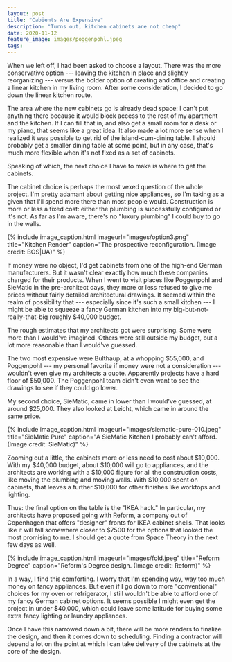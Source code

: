 ```yaml
---
layout: post
title: "Cabients Are Expensive"
description: "Turns out, kitchen cabinets are not cheap"
date: 2020-11-12
feature_image: images/poggenpohl.jpeg
tags: 
---
```


When we left off, I had been asked to choose a layout. There was the more conservative option --- leaving the kitchen in place and slightly reorganizing --- versus the bolder option of creating and office and creating a linear kitchen in my living room. After some consideration, I decided to go down the linear kitchen route.

The area where the new cabinets go is already dead space: I can't put anything there because it would block access to the rest of my apartment and the kitchen. If I can fill that in, and also get a small room for a desk or my piano, that seems like a great idea. It also made a lot more sense when I realized it was possible to get rid of the island-cum-dining table. I should probably get a smaller dining table at some point, but in any case, that's much more flexible when it's not fixed as a set of cabinets.

Speaking of which, the next choice I have to make is where to get the cabinets.

<!--more-->

The cabinet choice is perhaps the most vexed question of the whole project. I'm pretty adamant about getting nice appliances, so I'm taking as a given that I'll spend more there than most people would. Construction is more or less a fixed cost: either the plumbing is successfully configured or it's not. As far as I'm aware, there's no "luxury plumbing" I could buy to go in the walls.

{% include image_caption.html imageurl="images/option3.png" title="Kitchen Render" caption="The prospective reconfiguration. (Image credit: BOS|UA)" %}

If money were no object, I'd get cabinets from one of the high-end German manufacturers. But it wasn't clear exactly how much these companies charged for their products. When I went to visit places like Poggenpohl and SieMatic in the pre-architect days, they more or less refused to give me prices without fairly detailed architectural drawings. It seemed within the realm of possibility that --- especially since it's such a small kitchen --- I might be able to squeeze a fancy German kitchen into my big-but-not-really-that-big roughly $40,000 budget.

The rough estimates that my architects got were surprising. Some were more than I would've imagined. Others were still outside my budget, but a lot more reasonable than I would've guessed.

The two most expensive were Bulthaup, at a whopping $55,000, and Poggenpohl --- my personal favorite if money were not a consideration --- wouldn't even give my architects a quote. Apparently projects have a hard floor of $50,000. The Poggenpohl team didn't even want to see the drawings to see if they could go lower.

My second choice, SieMatic, came in lower than I would've guessed, at around $25,000. They also looked at Leicht, which came in around the same price.

{% include image_caption.html imageurl="images/siematic-pure-010.jpeg" title="SieMatic Pure" caption="A SieMatic Kitchen I probably can't afford. (Image credit: SieMatic)" %}

Zooming out a little, the cabinets more or less need to cost about $10,000. With my $40,000 budget, about $10,000 will go to appliances, and the architects are working with a $10,000 figure for all the construction costs, like moving the plumbing and moving walls. With $10,000 spent on cabinets, that leaves a further $10,000 for other finishes like worktops and lighting.

Thus: the final option on the table is the "IKEA hack." In particular, my architects have proposed going with Reform, a company out of Copenhagen that offers "designer" fronts for IKEA cabinet shells. That looks like it will fall somewhere closer to $7500 for the options that looked the most promising to me. I should get a quote from Space Theory in the next few days as well.

{% include image_caption.html imageurl="images/fold.jpeg" title="Reform Degree" caption="Reform's Degree design. (Image credit: Reform)" %}

In a way, I find this comforting. I worry that I'm spending way, way too much money on fancy appliances. But even if I go down to more "conventional" choices for my oven or refrigerator, I still wouldn't be able to afford one of my fancy German cabinet options. It seems possible I might even get the project in under $40,000, which could leave some latitude for buying some extra fancy lighting or laundry appliances.

Once I have this narrowed down a bit, there will be more renders to finalize the design, and then it comes down to scheduling. Finding a contractor will depend a lot on the point at which I can take delivery of the cabinets at the core of the design.

